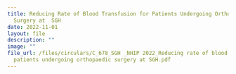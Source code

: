 ```yaml
---
title: Reducing Rate of Blood Transfusion for Patients Undergoing Orthopaedic
  Surgery at  SGH
date: 2022-11-01
layout: file
description: ""
image: ""
file_url: /files/circulars/C_678_SGH _NHIP 2022_Reducing rate of blood transfusion for
  patients undergoing orthopaedic surgery at SGH.pdf
---
```

